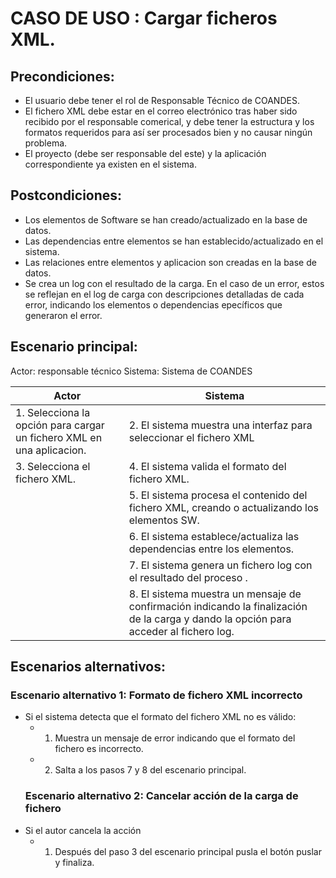 # CASO DE USO : Cargar ficheros XML. 

## Precondiciones: 
- El usuario debe tener  el rol de Responsable Técnico de COANDES.
- El fichero XML debe estar en el correo electrónico tras haber sido recibido por el responsable comerical,
 y debe tener la estructura y los formatos requeridos para así ser procesados bien y no causar ningún problema.
- El proyecto (debe ser responsable del este) y la aplicación correspondiente ya existen en el sistema.

## Postcondiciones: 
- Los elementos de Software se han creado/actualizado en la base de datos.
- Las dependencias entre elementos se han establecido/actualizado en el sistema.
- Las relaciones entre elementos y aplicacion son creadas en la base de datos.
- Se crea un log con el resultado de la carga. En el caso de un error, estos se reflejan en el log de carga con
  descripciones detalladas de cada error, indicando los elementos o dependencias epecíficos que generaron el error.

## Escenario principal: 
Actor: responsable técnico
Sistema: Sistema de COANDES


|         Actor                                                             |       Sistema                                                            |
|---------------------------------------------------------------------------|---------------------------------------------------------------------------|
| 1. Selecciona la opción para cargar un fichero XML en una aplicacion. | 2. El sistema muestra una interfaz para seleccionar el fichero XML                     |
| 3. Selecciona el fichero XML. | 4. El sistema valida el formato del fichero XML.                       |
|                          | 5. El sistema procesa el contenido del fichero XML, creando o actualizando los elementos SW.                                              |
|                          | 6. El sistema establece/actualiza las dependencias entre los elementos.                     |
|                          | 7. El sistema genera un fichero log con el resultado del proceso .|
|                          | 8. El sistema muestra un mensaje de confirmación indicando la finalización de la carga y dando la opción para acceder al fichero log.                     |


## Escenarios alternativos: 
  ### Escenario alternativo 1: Formato de fichero XML incorrecto
- Si el sistema  detecta que el formato del fichero XML no es válido:
  -  1. Muestra un mensaje de error indicando que el formato del fichero es incorrecto.
  -  2. Salta a los pasos 7 y 8 del escenario principal.
  ### Escenario alternativo 2: Cancelar acción de la carga de fichero
- Si el autor cancela la acción
  - 1. Después del paso 3 del escenario principal pusla el botón puslar y finaliza. 

